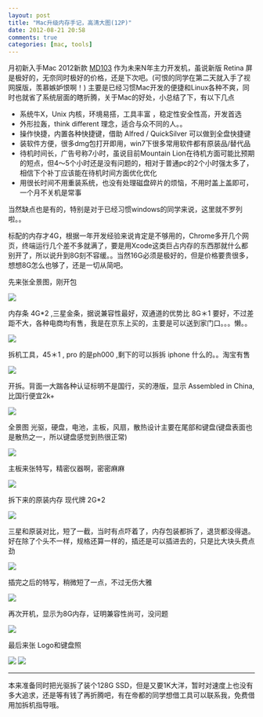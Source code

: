 ```yaml
---
layout: post
title: "Mac升级内存手记，高清大图(12P)"
date: 2012-08-21 20:58
comments: true
categories: [mac, tools]
---
```

月初新入手Mac 2012新款 [MD103](http://store.apple.com/cn/browse/home/shop_mac/family/macbook_pro/select) 作为未来N年主力开发机，虽说新版 Retina 屏是极好的，无奈同时极好的价格，还是下次吧。(可恨的同学在第二天就入手了视网膜版，羡慕嫉妒恨啊！)
主要是已经习惯Mac开发的便捷和Linux各种不爽，同时也就省了系统层面的瞎折腾，关于Mac的好处，小总结了下，有以下几点
<!--more-->

- 系统牛X，Unix 内核，环境易搭，工具丰富 ，稳定性安全性高，开发首选
- 外形拉轰，think different 理念，适合与众不同的人。。
- 操作快捷，内置各种快捷键，借助 Alfred / QuickSilver 可以做到全盘快捷键
- 装软件方便，很多dmg包打开即用，win7下很多常用软件都有原装品/替代品
- 待机时间长，广告号称7小时，虽说目前Mountain Lion在待机方面可能比预期的短点，但4～5个小时还是没有问题的，相对于普通pc的2个小时强太多了，相信下个补丁应该能在待机时间方面优化优化
- 用很长时间不用重装系统，也没有处理磁盘碎片的烦恼，不用时盖上盖即可，一个月不关机是常事

当然缺点也是有的，特别是对于已经习惯windows的同学来说，这里就不罗列啦。。

标配的内存才4G，根据一年开发经验来说肯定是不够用的，Chrome多开几个网页，终端运行几个差不多就满了，要是用Xcode这类巨占内存的东西那就什么都别开了，所以说升到8G刻不容缓。。当然16G必须是极好的，但是价格要贵很多，想想8G怎么也够了，还是一切从简吧。

先来张全景图，刚开包

![](http://m3.img.libdd.com/farm5/90/8B1399A8265164466811344338418D5A_1280_960.jpg)

内存条 4G*2 ,三星金条，据说兼容性最好，双通道的优势比 8G＊1 要好，不过差距不大，各种电商均有售，我是在京东上买的，主要是可以送到家门口。。。懒。。

![](http://m2.img.libdd.com/farm5/173/50E3E8D65DCAAEB6D4B9FC5A2A6302AD_1280_960.jpg)

拆机工具，45＊1 , pro 的是ph000 ,剩下的可以拆拆 iphone 什么的。。淘宝有售

![](http://m3.img.libdd.com/farm4/193/4A44B3C6119B728FB8C0C0D36A1B5CC1_1280_960.jpg)

开拆。背面一大踹各种认证标明不是国行，买的港版，显示 Assembled in China, 比国行便宜2k+

![](http://m3.img.libdd.com/farm5/124/2FCF6C74233D9BBF6D7F5399A2CA587C_1280_960.jpg)

全景图 光驱，硬盘，电池，主板，风扇，散热设计主要在尾部和键盘(键盘表面也是散热之一，所以键盘感觉到热很正常)

![](http://m2.img.libdd.com/farm5/138/769D5738C7518F51008FF24EE6BD448A_1280_960.jpg)

主板来张特写，精密仪器啊，密密麻麻

![](http://m1.img.libdd.com/farm4/24/B1CA8203D0000DA2FEFF8F8BC7DB3B18_1280_960.jpg)

拆下来的原装内存 现代牌 2G*2

![](http://m1.img.libdd.com/farm5/31/BC98EDCE869C1939C46F8718487CF01F_1280_960.jpg)

三星和原装对比，短了一截，当时有点吓着了，内存包装都拆了，退货都没得退。
好在除了个头不一样，规格还算一样的，插还是可以插进去的，只是比大块头费点劲

![](http://m1.img.libdd.com/farm5/216/BFC0726FC23BFCDCFFABFFEE891643D8_1280_960.jpg)

插完之后的特写，稍微短了一点，不过无伤大雅

![](http://m3.img.libdd.com/farm4/196/F4B2D58192AD8453E14C8D2DD8A13CC4_1280_960.jpg)

再次开机，显示为8G内存，证明兼容性尚可，没问题

![](http://m3.img.libdd.com/farm5/197/D96443C0F518BDF817B178BC4AB9F4C5_586_268.PNG)

最后来张 Logo和键盘照

![](http://m1.img.libdd.com/farm5/215/31861739FCDD63D99B1DBCAC7EE8EBD7_1280_960.jpg)
![](http://m3.img.libdd.com/farm4/72/2F8D4889C36D8B995B93E10654F95D48_1280_960.jpg)

---

本来准备同时把光驱拆了装个128G SSD，但是又要1K大洋，暂时对速度上也没有多大追求，还是等有钱了再折腾吧，有在帝都的同学想借工具可以联系我，免费借用加拆机指导哦。
